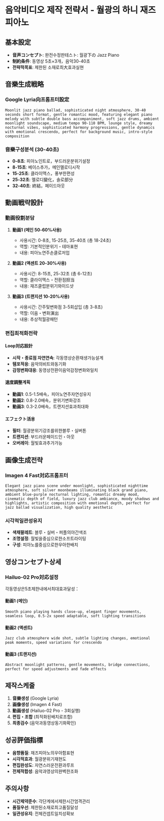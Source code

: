 # 음악비디오 제작 전략서 - 월광의 하니 재즈피아노

## 基本設定
- **音声コンセプト**: 완전수정판테스ト: 월광下の Jazz Piano
- **制約条件**: 동영상 5초×3개，음악30-40초
- **전략적목표**: 제한된 소재로최大효과실현

## 音樂生成戦略

### Google Lyria向프롬프터設定
```
Moonlit jazz piano ballad, sophisticated night atmosphere, 30-40 seconds short format, gentle romantic mood, featuring elegant piano melody with subtle double bass accompaniment, soft jazz drums, ambient moonlight soundscape, medium tempo 90-110 BPM, lounge style, dreamy nocturnal vibes, sophisticated harmony progressions, gentle dynamics with emotional crescendo, perfect for background music, intro-style composition
```

### 音樂구성분석 (30-40초)
- **0-8초**: 피아노인트로，부드러운분위기설정
- **8-15초**: 베이스추가，메인멜로디시작
- **15-25초**: 클라이맥스，풍부한편성
- **25-32초**: 멜로디變化，솔로部分
- **32-40초**: 終結，페이드아웃

## 動画戦략設計

### 動画役割분담
1. **動画1 (메인 50-60%사용)**
   - 사용시간: 0-8초, 15-25초, 35-40초 (총 18-24초)
   - 역할: 기본적인분위기・테마표현
   - 내용: 피아노연주손클로저업

2. **動画2 (액센트 20-30%사용)**
   - 사용시간: 8-15초, 25-32초 (총 6-12초)
   - 역할: 클라이맥스・전환점担当
   - 내용: 재즈클럽분위기와이드샷

3. **動画3 (트랜지션 10-20%사용)**
   - 사용시간: 간주및변화점 3-5회삽입 (총 3-8초)
   - 역할: 이음・변화演出
   - 내용: 추상적월광패턴

### 편집최적화전략

#### Loop対応設計
- **시작・종료점 자연연속**: 각동영상순환재생가능설계
- **템포적응**: 음악의비트와동기화
- **감정변화대응**: 동영상전환이음악감정변화와일치

#### 速度調整계획
- **動画1**: 0.5-1.5배속，피아노연주자연성유지
- **動画2**: 0.8-2.0배속，분위기변화강조
- **動画3**: 0.3-2.0배속，트랜지션효과최대화

#### エフェクト活용
- **필터**: 월광분위기강조를위한블루・실버톤
- **트랜지션**: 부드러운페이드인・아웃
- **오버레이**: 월빛효과추가가능

## 画像生成전략

### Imagen 4 Fast対応프롬프터
```
Elegant jazz piano scene under moonlight, sophisticated nighttime atmosphere, soft silver moonbeams illuminating black grand piano, ambient blue-purple nocturnal lighting, romantic dreamy mood, cinematic depth of field, luxury jazz club ambiance, moody shadows and highlights, artistic composition with emotional depth, perfect for jazz ballad visualization, high quality aesthetic
```

### 시각적일관성유지
- **색채팔레트**: 블루・실버・퍼플의야간색조
- **조명설정**: 월빛을중심으로한소프트라이팅
- **구성**: 피아노를중심으로한우아한배치

## 영상コンセプト상세

### Hailuo-02 Pro対応설정
각동영상은5초제한내에서최대효과달성：

#### 動画1 (메인)
```
Smooth piano playing hands close-up, elegant finger movements, seamless loop, 0.5-2x speed adaptable, soft lighting transitions
```

#### 動画2 (액센트)
```
Jazz club atmosphere wide shot, subtle lighting changes, emotional peak moments, speed variations for crescendo
```

#### 動画3 (트랜지션)
```
Abstract moonlight patterns, gentle movements, bridge connections, perfect for speed adjustments and fade effects
```

## 제작스케줄

1. **音樂생성** (Google Lyria)
2. **画像생성** (Imagen 4 Fast) 
3. **動画생성** (Hailuo-02 Pro - 3회실행)
4. **편집・조합** (최적화된배치로조합)
5. **최종검수** (음악과동영상동기화확인)

## 성공評価指標

- **음향품질**: 재즈피아노의우아함표현
- **시각적효과**: 월광분위기재현도  
- **편집완성도**: 자연스러운전환과루프
- **전체적합성**: 음악과영상의완벽한조화

## 주의사항

- **시간제약준수**: 각단계에서제한시간엄격관리
- **품질우선**: 제한된소재로최고품질달성
- **일관성유지**: 전체컨셉트일치성확보